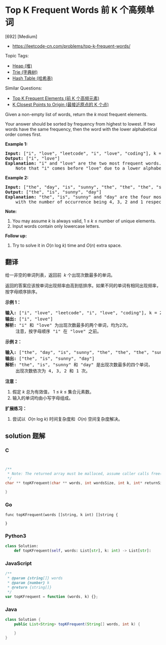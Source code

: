 # Top K Frequent Words 前 K 个高频单词

[692] [Medium]

- https://leetcode-cn.com/problems/top-k-frequent-words/

Topic Tags:

- [Heap (堆)](https://leetcode-cn.com/tag/heap/)
- [Trie (字典树)](https://leetcode-cn.com/tag/trie/)
- [Hash Table (哈希表)](https://leetcode-cn.com/tag/hash-table/)

Similar Questions:

- [Top K Frequent Elements (前 K 个高频元素)](https://leetcode-cn.com/problems/top-k-frequent-elements/)
- [K Closest Points to Origin (最接近原点的 K 个点)](https://leetcode-cn.com/problems/k-closest-points-to-origin/)

Given a non-empty list of words, return the _k_ most frequent elements.

Your answer should be sorted by frequency from highest to lowest. If two words have the same frequency, then the word with the lower alphabetical order comes first.

**Example 1:**

<pre><b>Input:</b> ["i", "love", "leetcode", "i", "love", "coding"], k = 2
<b>Output:</b> ["i", "love"]
<b>Explanation:</b> "i" and "love" are the two most frequent words.
    Note that "i" comes before "love" due to a lower alphabetical order.
</pre>

**Example 2:**

<pre><b>Input:</b> ["the", "day", "is", "sunny", "the", "the", "the", "sunny", "is", "is"], k = 4
<b>Output:</b> ["the", "is", "sunny", "day"]
<b>Explanation:</b> "the", "is", "sunny" and "day" are the four most frequent words,
    with the number of occurrence being 4, 3, 2 and 1 respectively.
</pre>

**Note:**

1.  You may assume _k_ is always valid, 1 ≤ _k_ ≤ number of unique elements.
2.  Input words contain only lowercase letters.

**Follow up:**

1.  Try to solve it in _O_(_n_ log _k_) time and _O_(_n_) extra space.

## 翻译

给一非空的单词列表，返回前  *k* 个出现次数最多的单词。

返回的答案应该按单词出现频率由高到低排序。如果不同的单词有相同出现频率，按字母顺序排序。

**示例 1：**

<pre><strong>输入:</strong> ["i", "love", "leetcode", "i", "love", "coding"], k = 2
<strong>输出:</strong> ["i", "love"]
<strong>解析:</strong> "i" 和 "love" 为出现次数最多的两个单词，均为2次。
    注意，按字母顺序 "i" 在 "love" 之前。
</pre>

**示例 2：**

<pre><strong>输入:</strong> ["the", "day", "is", "sunny", "the", "the", "the", "sunny", "is", "is"], k = 4
<strong>输出:</strong> ["the", "is", "sunny", "day"]
<strong>解析:</strong> "the", "is", "sunny" 和 "day" 是出现次数最多的四个单词，
    出现次数依次为 4, 3, 2 和 1 次。
</pre>

**注意：**

1.  假定 _k_ 总为有效值， 1 ≤ _k_ ≤ 集合元素数。
2.  输入的单词均由小写字母组成。

**扩展练习：**

1.  尝试以  *O*(_n_ log _k_) 时间复杂度和  *O*(_n_) 空间复杂度解决。

## solution 题解

### C

```c


/**
 * Note: The returned array must be malloced, assume caller calls free().
 */
char ** topKFrequent(char ** words, int wordsSize, int k, int* returnSize){

}


```

### Go

```golang
func topKFrequent(words []string, k int) []string {

}
```

### Python3

```python
class Solution:
    def topKFrequent(self, words: List[str], k: int) -> List[str]:

```

### JavaScript

```javascript
/**
 * @param {string[]} words
 * @param {number} k
 * @return {string[]}
 */
var topKFrequent = function (words, k) {};
```

### Java

```java
class Solution {
    public List<String> topKFrequent(String[] words, int k) {

    }
}
```
